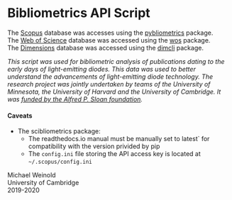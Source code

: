 # Bibliometrics API Script

The [Scopus](https://dev.elsevier.com/) database was accesses using the [pybliometrics](https://pypi.org/project/pybliometrics/) package.\
The [Web of Science](https://apps.webofknowledge.com/) database was accessed using the [wos](https://pypi.org/project/wos/) package.\
The [Dimensions](https://www.dimensions.ai/) database was accessed using the [dimcli](https://pypi.org/project/dimcli/) package.

_This script was used for bibliometric analysis of publications dating to the early days of light-emitting diodes. This data was used to better understand the advancements of light-emitting diode technology. The research project was jointly undertaken by teams of the University of Minnesota, the University of Harvard and the University of Cambridge. It was [funded by the Alfred P. Sloan foundation](https://sloan.org/grant-detail/8567)._

#### Caveats

- The scibliometrics package:
   - The readthedocs.io manual must be manually set to latest` for compatibility with the version privided by pip
   - The `config.ini` file storing the API access key is located at `~/.scopus/config.ini`
   
Michael Weinold\
University of Cambridge\
2019-2020
